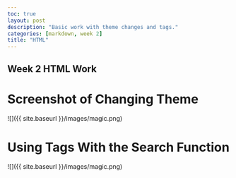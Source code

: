 ```yaml
---
toc: true
layout: post
description: "Basic work with theme changes and tags."
categories: [markdown, week 2]
title: "HTML"
---
```


## Week 2 HTML Work

# Screenshot of Changing Theme

![]({{ site.baseurl }}/images/magic.png)

# Using Tags With the Search Function

![]({{ site.baseurl }}/images/magic.png)